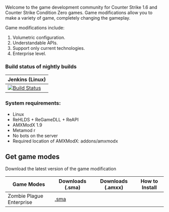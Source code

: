 Welcome to the game development community for Counter Strike 1.6 and Counter Strike Condition Zero games.
Game modifications allow you to make a variety of game, completely changing the gameplay.

Game modifications include:
1. Volumetric configuration.
2. Understandable APIs.
3. Support only current technologies.
3. Enterprise level.

### Build status of nightly builds

| Jenkins (Linux)
|:-----------------------------------------
| [![Build Status](https://build.ckcorp.ru/job/CK-AMXX-MODES-ZPE/badge/icon)](https://build.ckcorp.ru/job/CK-AMXX-MODES-ZPE/)

### System requirements: ###

- Linux
- ReHLDS + ReGameDLL + ReAPI
- AMXModX 1.9
- Metamod r
- No bots on the server
- Required location of AMXModX: addons/amxmodx

## Get game modes
Download the latest version of the game modification

| Game Modes                        | Downloads (.sma)      | Downloads (.amxx)   | How to Install     |
| -------------------------------------------| ------------------------| ----------------------|  ------------------------------|
| Zombie Plague Enterprise                | [.sma][zpe.sma]    |  |   |

[zpe.sma]: https://build.ckcorp.ru/job/CK-AMXX-MODES-ZP/lastSuccessfulBuild/artifact/Zombie_Plague/*zip*/Zombie_Plague.zip